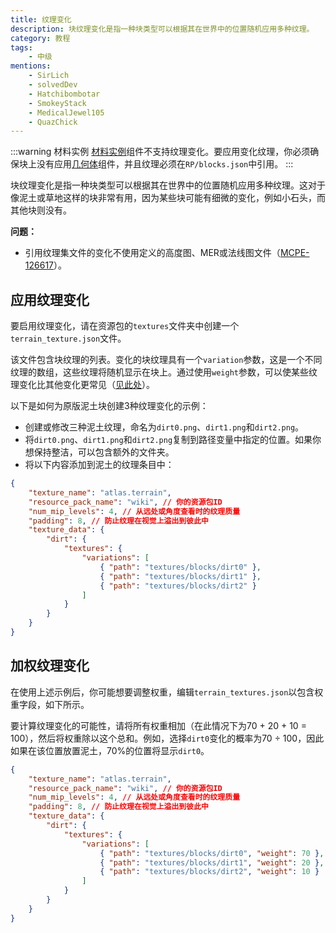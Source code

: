 ```yaml
---
title: 纹理变化
description: 块纹理变化是指一种块类型可以根据其在世界中的位置随机应用多种纹理。
category: 教程
tags:
    - 中级
mentions:
    - SirLich
    - solvedDev
    - Hatchibombotar
    - SmokeyStack
    - MedicalJewel105
    - QuazChick
---
```


:::warning 材料实例
[材料实例](../blocks/block-components.md#material-instances)组件不支持纹理变化。要应用变化纹理，你必须确保块上没有应用[几何体](../blocks/block-components.md#geometry)组件，并且纹理必须在`RP/blocks.json`中引用。
:::

块纹理变化是指一种块类型可以根据其在世界中的位置随机应用多种纹理。这对于像泥土或草地这样的块非常有用，因为某些块可能有细微的变化，例如小石头，而其他块则没有。

**问题：**

-   引用纹理集文件的变化不使用定义的高度图、MER或法线图文件（[MCPE-126617](https://bugs.mojang.com/browse/MCPE-126617)）。

## 应用纹理变化

要启用纹理变化，请在资源包的`textures`文件夹中创建一个`terrain_texture.json`文件。

该文件包含块纹理的列表。变化的块纹理具有一个`variation`参数，这是一个不同纹理的数组，这些纹理将随机显示在块上。通过使用`weight`参数，可以使某些纹理变化比其他变化更常见（[见此处](#weighted-texture-variation)）。

以下是如何为原版泥土块创建3种纹理变化的示例：

-   创建或修改三种泥土纹理，命名为`dirt0.png`、`dirt1.png`和`dirt2.png`。
-   将`dirt0.png`、`dirt1.png`和`dirt2.png`复制到路径变量中指定的位置。如果你想保持整洁，可以包含额外的文件夹。
-   将以下内容添加到泥土的纹理条目中：

```json title="RP/textures/terrain_texture.json"
{
    "texture_name": "atlas.terrain",
    "resource_pack_name": "wiki", // 你的资源包ID
    "num_mip_levels": 4, // 从远处或角度查看时的纹理质量
    "padding": 8, // 防止纹理在视觉上溢出到彼此中
    "texture_data": {
        "dirt": {
            "textures": {
                "variations": [
                    { "path": "textures/blocks/dirt0" },
                    { "path": "textures/blocks/dirt1" },
                    { "path": "textures/blocks/dirt2" }
                ]
            }
        }
    }
}
```

## 加权纹理变化

在使用上述示例后，你可能想要调整权重，编辑`terrain_textures.json`以包含权重字段，如下所示。

要计算纹理变化的可能性，请将所有权重相加（在此情况下为70 + 20 + 10 = 100），然后将权重除以这个总和。例如，选择`dirt0`变化的概率为70 &div; 100，因此如果在该位置放置泥土，70%的位置将显示`dirt0`。

```json title="RP/textures/terrain_texture.json"
{
    "texture_name": "atlas.terrain",
    "resource_pack_name": "wiki", // 你的资源包ID
    "num_mip_levels": 4, // 从远处或角度查看时的纹理质量
    "padding": 8, // 防止纹理在视觉上溢出到彼此中
    "texture_data": {
        "dirt": {
            "textures": {
                "variations": [
                    { "path": "textures/blocks/dirt0", "weight": 70 },
                    { "path": "textures/blocks/dirt1", "weight": 20 },
                    { "path": "textures/blocks/dirt2", "weight": 10 }
                ]
            }
        }
    }
}
```